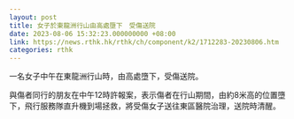```yaml
---
layout: post
title: 女子於東龍洲行山由高處墮下　受傷送院
date: 2023-08-06 15:32:23.000000000 +08:00
link: https://news.rthk.hk/rthk/ch/component/k2/1712283-20230806.htm
categories: rthk
---
```


一名女子中午在東龍洲行山時，由高處墮下，受傷送院。

與傷者同行的朋友在中午12時許報案，表示傷者在行山期間，由約8米高的位置墮下，飛行服務隊直升機到場拯救，將受傷女子送往東區醫院治理，送院時清醒。
